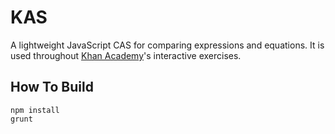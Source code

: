 KAS
===

A lightweight JavaScript CAS for comparing expressions and equations. It is used throughout [Khan Academy](https://khanacademy.org)'s interactive exercises.

How To Build
------------
    npm install
    grunt